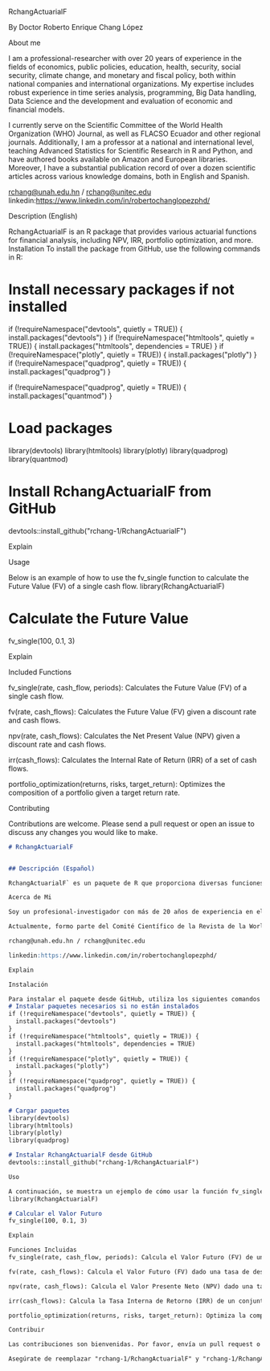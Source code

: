 RchangActuarialF

By Doctor Roberto Enrique Chang López

About me

I am a professional-researcher with over 20 years of experience in the fields of economics, public policies, education, health, security, social security, climate change, and monetary and fiscal policy, both within national companies and international organizations. My expertise includes robust experience in time series analysis, programming, Big Data handling, Data Science and the development and evaluation of economic and financial models.

I currently serve on the Scientific Committee of the World Health Organization (WHO) Journal, as well as FLACSO Ecuador and other regional journals. Additionally, I am a professor at a national and international level, teaching Advanced Statistics for Scientific Research in R and Python, and have authored books available on Amazon and European libraries. Moreover, I have a substantial publication record of over a dozen scientific articles across various knowledge domains, both in English and Spanish.

rchang@unah.edu.hn / rchang@unitec.edu
linkedin:https://www.linkedin.com/in/robertochanglopezphd/

Description (English)

RchangActuarialF is an R package that provides various actuarial functions for financial analysis, including NPV, IRR, portfolio optimization, and more.
Installation
To install the package from GitHub, use the following commands in R:


# Install necessary packages if not installed
if (!requireNamespace("devtools", quietly = TRUE)) {
  install.packages("devtools")
}
if (!requireNamespace("htmltools", quietly = TRUE)) {
  install.packages("htmltools", dependencies = TRUE)
}
if (!requireNamespace("plotly", quietly = TRUE)) {
  install.packages("plotly")
}
if (!requireNamespace("quadprog", quietly = TRUE)) {
  install.packages("quadprog")
}

if (!requireNamespace("quadprog", quietly = TRUE)) {
  install.packages("quantmod")
}

# Load packages
library(devtools)
library(htmltools)
library(plotly)
library(quadprog)
library(quantmod)

# Install RchangActuarialF from GitHub
devtools::install_github("rchang-1/RchangActuarialF")

Explain

Usage

Below is an example of how to use the fv_single function to calculate the Future Value (FV) of a single cash flow.
library(RchangActuarialF)

# Calculate the Future Value
fv_single(100, 0.1, 3)

Explain

Included Functions

fv_single(rate, cash_flow, periods): Calculates the Future Value (FV) of a single cash flow.

fv(rate, cash_flows): Calculates the Future Value (FV) given a discount rate and cash flows.

npv(rate, cash_flows): Calculates the Net Present Value (NPV) given a discount rate and cash flows.

irr(cash_flows): Calculates the Internal Rate of Return (IRR) of a set of cash flows.

portfolio_optimization(returns, risks, target_return): Optimizes the composition of a portfolio given a target return rate.

Contributing

Contributions are welcome. Please send a pull request or open an issue to discuss any changes you would like to make.

```markdown
# RchangActuarialF


## Descripción (Español)

RchangActuarialF` es un paquete de R que proporciona diversas funciones actuariales para el análisis financiero, incluyendo NPV, IRR, optimización de carteras y más.

Acerca de Mi

Soy un profesional-investigador con más de 20 años de experiencia en el área de economía, políticas públicas, educación, salud, seguridad, previsión social, cambio climático y política monetaria y fiscal, tanto en empresas nacionales como en organismos internacionales. Mi trayectoria incluye una sólida experiencia en el análisis de series de tiempo, programación, manejo de bases de datos (Big Data) y Data Science, así como la formulación y evaluación de modelos económicos y financieros.

Actualmente, formo parte del Comité Científico de la Revista de la World Health Organization (OMS), así como de FLACSO Ecuador y otras revistas regionales. También, ejerzo como profesor de doctorado a nivel nacional e internacional, impartiendo conocimientos en Estadística Avanzada para la Investigación Científica en R y Python, y he publicado libros en Amazon y librerías europeas. Además, cuento con una extensa publicación de más de una docena de artículos científicos en distintas áreas del conocimiento, en inglés y castellano.

rchang@unah.edu.hn / rchang@unitec.edu

linkedin:https://www.linkedin.com/in/robertochanglopezphd/

Explain

Instalación

Para instalar el paquete desde GitHub, utiliza los siguientes comandos en R:
# Instalar paquetes necesarios si no están instalados
if (!requireNamespace("devtools", quietly = TRUE)) {
  install.packages("devtools")
}
if (!requireNamespace("htmltools", quietly = TRUE)) {
  install.packages("htmltools", dependencies = TRUE)
}
if (!requireNamespace("plotly", quietly = TRUE)) {
  install.packages("plotly")
}
if (!requireNamespace("quadprog", quietly = TRUE)) {
  install.packages("quadprog")
}

# Cargar paquetes
library(devtools)
library(htmltools)
library(plotly)
library(quadprog)

# Instalar RchangActuarialF desde GitHub
devtools::install_github("rchang-1/RchangActuarialF")

Uso

A continuación, se muestra un ejemplo de cómo usar la función fv_single para calcular el Valor Futuro (FV) de un flujo de efectivo único.
library(RchangActuarialF)

# Calcular el Valor Futuro
fv_single(100, 0.1, 3)

Explain

Funciones Incluidas
fv_single(rate, cash_flow, periods): Calcula el Valor Futuro (FV) de un flujo de efectivo único.

fv(rate, cash_flows): Calcula el Valor Futuro (FV) dado una tasa de descuento y flujos de efectivo.

npv(rate, cash_flows): Calcula el Valor Presente Neto (NPV) dado una tasa de descuento y flujos de efectivo.

irr(cash_flows): Calcula la Tasa Interna de Retorno (IRR) de un conjunto de flujos de efectivo.

portfolio_optimization(returns, risks, target_return): Optimiza la composición de una cartera dada una tasa de retorno objetivo.

Contribuir

Las contribuciones son bienvenidas. Por favor, envía un pull request o abre un issue para discutir cualquier cambio que te gustaría hacer.

Asegúrate de reemplazar "rchang-1/RchangActuarialF" y "rchang-1/RchangActuarialF" con el nombre de usuario correcto en GitHub antes de usar este archivo README.
 
